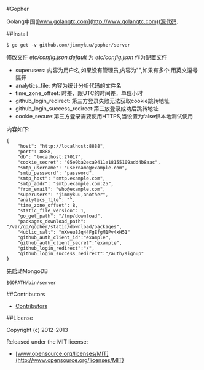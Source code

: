 #Gopher

Golang中国([www.golangtc.com](http://www.golangtc.com))源代码.

##Install

    $ go get -v github.com/jimmykuu/gopher/server

修改文件 *etc/config.json.default* 为 *etc/config.json* 作为配置文件

- superusers: 内容为用户名,如果没有管理员,内容为"",如果有多个,用英文逗号隔开
- analytics_file: 内容为统计分析代码的文件名
- time_zone_offset: 时差，跟UTC的时间差，单位小时
- github_login_redirect: 第三方登录失败无法获取cookie跳转地址
- github_login_success_redirect:第三放登录成功后跳转地址
- cookie_secure:第三方登录需要使用HTTPS,当设置为false供本地测试使用

内容如下:

    {
        "host": "http://localhost:8888",
        "port": 8888,
        "db": "localhost:27017",
        "cookie_secret": "05e0ba2eca9411e18155109add4b8aac",
        "smtp_username": "username@example.com",
        "smtp_password": "password",
        "smtp_host": "smtp.example.com",
        "smtp_addr": "smtp.example.com:25",
        "from_email": "who@example.com",
        "superusers": "jimmykuu,another",
        "analytics_file": "",
        "time_zone_offset": 8,
        "static_file_version": 1,
        "go_get_path": "/tmp/download",
        "packages_download_path": "/var/go/gopher/static/download/packages",
        "4ublic_salt": "nXweu8Jq44FgEfgM1Pv4xH51"
		"github_auth_client_id":"example",
		"github_auth_client_secret":"example",
		"github_login_redirect":"/",
		"github_login_success_redirect":"/auth/signup"
    }

先启动MongoDB

    $GOPATH/bin/server

##Contributors

- [Contributors](https://github.com/jimmykuu/gopher/graphs/contributors)


##License

Copyright (c) 2012-2013

Released under the MIT license:

- [www.opensource.org/licenses/MIT](http://www.opensource.org/licenses/MIT)

